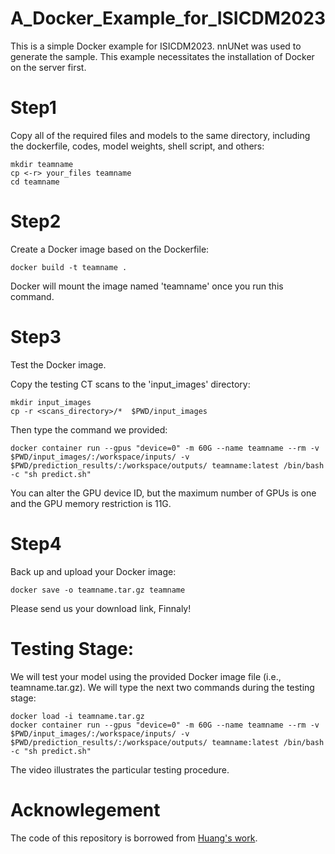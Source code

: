 # A_Docker_Example_for_ISICDM2023
This is a simple Docker example for ISICDM2023. nnUNet was used to generate the sample.
This example necessitates the installation of Docker on the server first.

# Step1

Copy all of the required files and models to the same directory, including the dockerfile, codes, model weights, shell script, and others:
```
mkdir teamname
cp <-r> your_files teamname
cd teamname
```
# Step2
Create a Docker image based on the Dockerfile:
```
docker build -t teamname .
```
Docker will mount the image named 'teamname' once you run this command.

# Step3
Test the Docker image.

Copy the testing CT scans to the 'input_images' directory:
```
mkdir input_images
cp -r <scans_directory>/*  $PWD/input_images
```
Then type the command we provided:
```
docker container run --gpus "device=0" -m 60G --name teamname --rm -v $PWD/input_images/:/workspace/inputs/ -v $PWD/prediction_results/:/workspace/outputs/ teamname:latest /bin/bash -c "sh predict.sh"
```
You can alter the GPU device ID, but the maximum number of GPUs is one and the GPU memory restriction is 11G.


# Step4
Back up and upload your Docker image:
```
docker save -o teamname.tar.gz teamname
```
Please send us your download link, Finnaly!

# Testing Stage:
We will test your model using the provided Docker image file (i.e., teamname.tar.gz).
We will type the next two commands during the testing stage:
```
docker load -i teamname.tar.gz
docker container run --gpus "device=0" -m 60G --name teamname --rm -v $PWD/input_images/:/workspace/inputs/ -v $PWD/prediction_results/:/workspace/outputs/ teamname:latest /bin/bash -c "sh predict.sh"
```
The video illustrates the particular testing procedure.

# Acknowlegement
The code of this repository is borrowed from [Huang's work](https://github.com/Ziyan-Huang/FLARE22).
